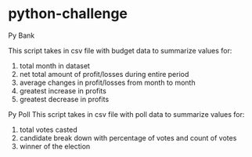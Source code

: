 # python-challenge
 
Py Bank 

This script takes in csv file with budget data to summarize values for: 
1. total month in dataset
2. net total amount of profit/losses during entire period
3. average changes in profit/losses from month to month 
4. greatest increase in profits 
5. greatest decrease in profits 

Py Poll 
This script takes in csv file with poll data to summarize values for: 
1. total votes casted
2. candidate break down with percentage of votes and count of votes
3. winner of the election 
